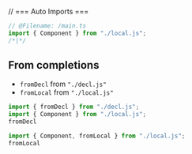 // === Auto Imports ===
```ts
// @Filename: /main.ts
import { Component } from "./local.js";
/*|*/
```

## From completions

- `fromDecl` from `"./decl.js"`
- `fromLocal` from `"./local.js"`

```ts
import { fromDecl } from "./decl.js";
import { Component } from "./local.js";
fromDecl
```

```ts
import { Component, fromLocal } from "./local.js";
fromLocal
```

